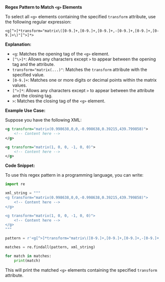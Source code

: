 **Regex Pattern to Match `<g>` Elements**

To select all `<g>` elements containing the specified `transform` attribute, use the following regular expression:

```regex
<g[^>]*transform="matrix\([0-9.]+,[0-9.]+,[0-9.]+,-[0-9.]+,[0-9.]+,[0-9.]+\)"[^>]*>
```

**Explanation:**

- `<g`: Matches the opening tag of the `<g>` element.
- `[^\>]*`: Allows any characters except `>` to appear between the opening tag and the attribute.
- `transform="matrix(...)"`: Matches the `transform` attribute with the specified value.
- `[0-9.]+`: Matches one or more digits or decimal points within the matrix values.
- `[^>]*`: Allows any characters except `>` to appear between the attribute and the closing tag.
- `>`: Matches the closing tag of the `<g>` element.

**Example Use Case:**

Suppose you have the following XML:

```xml
<g transform="matrix(0.998638,0,0,-0.998638,0.39215,439.799858)">
    <!-- Content here -->
</g>

<g transform="matrix(1, 0, 0, -1, 0, 0)">
    <!-- Content here -->
</g>
```

**Code Snippet:**

To use this regex pattern in a programming language, you can write:

```python
import re

xml_string = """
<g transform="matrix(0.998638,0,0,-0.998638,0.39215,439.799858)">
    <!-- Content here -->
</g>

<g transform="matrix(1, 0, 0, -1, 0, 0)">
    <!-- Content here -->
</g>
"""

pattern = r'<g[^>]*transform="matrix\([0-9.]+,[0-9.]+,[0-9.]+,-[0-9.]+,[0-9.]+,[0-9.]+\)"[^>]*>'

matches = re.findall(pattern, xml_string)

for match in matches:
    print(match)
```

This will print the matched `<g>` elements containing the specified `transform` attribute.